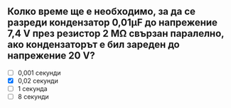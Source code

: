 ## Колко време ще е необходимо, за да се разреди кондензатор 0,01μF до напрежение 7,4 V през резистор 2 МΩ свързан паралелно, ако кондензаторът е бил зареден до напрежение 20 V?

<!-- Верният отговор е отбелязан с [X] -->

- [ ] 0,001 секунди
- [X] 0,02 секунди
- [ ] 1 секунда
- [ ] 8 секунди
